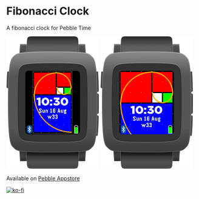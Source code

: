 # Fibonacci Clock
A fibonacci clock for Pebble Time

![Fibonacci Clock](Fibonacci_Clock_Watch.png) ![Fibonacci Clock (zoomed)](Fibonacci_Clock1_Watch.png)

Available on [Pebble Appstore](https://apps.getpebble.com/applications/55bc955fa5c6f367f5000018)

[![ko-fi](https://ko-fi.com/img/githubbutton_sm.svg)](https://ko-fi.com/K3K14JEJS)
